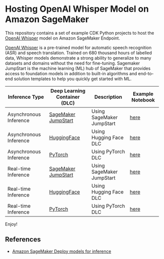 # Hosting OpenAI Whisper Model on Amazon SageMaker

This repository contains a set of example CDK Python projects to host the [OpenAI Whisper](https://openai.com/research/whisper) model
on Amazon SageMaker Endpoint.

[OpenAI Whisper](https://openai.com/research/whisper) is a pre-trained model
for automatic speech recognition (ASR) and speech translation.
Trained on 680 thousand hours of labelled data, Whisper models demonstrate a strong ability
to generalize to many datasets and domains without the need for fine-tuning.
Sagemaker JumpStart is the machine learning (ML) hub of SageMaker that provides access
to foundation models in addition to built-in algorithms and end-to-end solution templates
to help you quickly get started with ML.

| Inference Type | Deep Learning Container (DLC) | Description | Example Notebook |
|----------------|-------------------------------|-------------|------------------|
| Asynchronous Inference | [SageMaker JumpStart](./sagemaker-async-inference/jumpstart) | Using SageMaker JumpStart | [here](./sagemaker-async-inference/jumpstart/src/notebook/async-jumpstart.ipynb) |
| Asynchronous Inference | [HuggingFace](./sagemaker-async-inference/hugging-face) | Using Hugging Face DLC | [here](./sagemaker-async-inference/hugging-face/src/notebook/async-hugging-face.ipynb) |
| Asynchronous Inference | [PyTorch](./sagemaker-async-inference/pytorch) | Using PyTorch DLC | [here](./sagemaker-async-inference/pytorch/src/notebook/async-pytorch.ipynb) |
| Real-time Inference | [SageMaker JumpStart](./sagemaker-realtime-inference/jumpstart) | Using SageMaker JumpStart | [here](./sagemaker-realtime-inference/jumpstart/src/notebook/realtime-jumpstart.ipynb) |
| Real-time Inference | [HuggingFace](./sagemaker-realtime-inference/hugging-face) | Using Hugging Face DLC | [here](./sagemaker-realtime-inference/hugging-face/src/notebook/realtime-hugging-face.ipynb) |
| Real-time Inference | [PyTorch](./sagemaker-realtime-inference/pytorch) | Using PyTorch DLC | [here](./sagemaker-realtime-inference/pytorch/src/notebook/realtime-pytorch.ipynb) |

Enjoy!

## References

 * [Amazon SageMaker Deploy models for inference](https://docs.aws.amazon.com/sagemaker/latest/dg/deploy-model.html)
